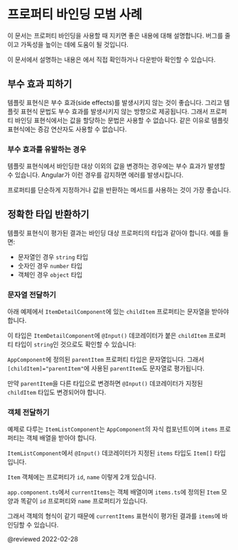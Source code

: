 <!--
# Property binding best practices
-->
# 프로퍼티 바인딩 모범 사례

<!--
By following a few guidelines, you can use property binding in a way that helps you reduce bugs and keep your code readable.

<div class="alert is-helpful">

See the <live-example name="property-binding"></live-example> for a working example containing the code snippets in this guide.

</div>
-->
이 문서는 프로퍼티 바인딩을 사용할 때 지키면 좋은 내용에 대해 설명합니다.
버그를 줄이고 가독성을 높이는 데에 도움이 될 것입니다.

<div class="alert is-helpful">

이 문서에서 설명하는 내용은 <live-example name="property-binding"></live-example>에서 직접 확인하거나 다운받아 확인할 수 있습니다.

</div>


<!--
## Avoid side effects
-->
## 부수 효과 피하기

<!--
Evaluation of a template expression should have no visible side effects.
Use the syntax for template expressions to help avoid side effects.
In general, the correct syntax prevents you from assigning a value to anything in a property binding expression.
The syntax also prevents you from using increment and decrement operators.
-->
템플릿 표현식은 부수 효과(side effects)를 발생시키지 않는 것이 좋습니다.
그리고 템플릿 표현식 문법도 부수 효과를 발생시키지 않는 방향으로 제공됩니다.
그래서 프로퍼티 바인딩 표현식에서는 값을 할당하는 문법은 사용할 수 없습니다.
같은 이유로 템플릿 표현식에는 증감 연산자도 사용할 수 없습니다.


<!--
### An example of producing side effects
-->
### 부수 효과를 유발하는 경우

<!--
If you had an expression that changed the value of something else that you were binding to, that change of value would be a side effect.
Angular might or might not display the changed value.
If Angular does detect the change, it throws an error.

As a best practice, use only properties and methods that return values.
-->
템플릿 표현식에서 바인딩한 대상 이외의 값을 변경하는 경우에는 부수 효과가 발생할 수 있습니다.
Angular가 이런 경우를 감지하면 에러를 발생시킵니다.

프로퍼티를 단순하게 지정하거나 값을 반환하는 메서드를 사용하는 것이 가장 좋습니다.


<!--
## Return the proper type
-->
## 정확한 타입 반환하기

<!--
A template expression should result in the type of value that the target property expects.
For example, return:

*   a `string`, if the target property expects a string
*   a `number`, if it expects a number
*   an `object`, if it expects an object.
-->
템플릿 표현식이 평가된 결과는 바인딩 대상 프로퍼티의 타입과 같아야 합니다.
예를 들면:

*   문자열인 경우 `string` 타입
*   숫자인 경우 `number` 타입
*   객체인 경우 `object` 타입


<!--
### Passing in a string
-->
### 문자열 전달하기

<!--
In the following example, the `childItem` property of the `ItemDetailComponent` expects a string.

<code-example header="src/app/app.component.html" path="property-binding/src/app/app.component.html" region="model-property-binding"></code-example>

Confirm this expectation by looking in the `ItemDetailComponent` where the `@Input()` type is `string`:

<code-example header="src/app/item-detail/item-detail.component.ts (setting the @Input() type)" path="property-binding/src/app/item-detail/item-detail.component.ts" region="input-type"></code-example>

The `parentItem` in `AppComponent` is a string, which means that the expression, `parentItem` within `[childItem]="parentItem"`, evaluates to a string.

<code-example header="src/app/app.component.ts" path="property-binding/src/app/app.component.ts" region="parent-data-type"></code-example>

If `parentItem` were some other type, you would need to specify `childItem`  `@Input()` as that type as well.
-->
아래 예제에서 `ItemDetailComponent`에 있는 `childItem` 프로퍼티는 문자열을 받아야 합니다.

<code-example header="src/app/app.component.html" path="property-binding/src/app/app.component.html" region="model-property-binding"></code-example>

이 타입은 `ItemDetailComponent`에 `@Input()` 데코레이터가 붙은 `childItem` 프로퍼티 타입이 `string`인 것으로도 확인할 수 있습니다:

<code-example header="src/app/item-detail/item-detail.component.ts (setting the @Input() type)" path="property-binding/src/app/item-detail/item-detail.component.ts" region="input-type"></code-example>

`AppComponent`에 정의된 `parentItem` 프로퍼티 타입은 문자열입니다.
그래서 `[childItem]="parentItem"`에 사용된 `parentItem`도 문자열로 평가됩니다.

<code-example header="src/app/app.component.ts" path="property-binding/src/app/app.component.ts" region="parent-data-type"></code-example>

만약 `parentItem`을 다른 타입으로 변경하면 `@Input()` 데코레이터가 지정된 `childItem` 타입도 변경되어야 합니다.


<!--
### Passing in an object
-->
### 객체 전달하기

<!--
In this example, `ItemListComponent` is a child component of `AppComponent` and the `items` property expects an array of objects.

<code-example header="src/app/app.component.html" path="property-binding/src/app/app.component.html" region="pass-object"></code-example>

In the `ItemListComponent` the `@Input()`, `items`, has a type of `Item[]`.

<code-example header="src/app/item-list.component.ts" path="property-binding/src/app/item-list/item-list.component.ts" region="item-input"></code-example>

Notice that `Item` is an object and it has two properties, an `id` and a `name`.

<code-example header="src/app/item.ts" path="property-binding/src/app/item.ts" region="item-class"></code-example>

In `app.component.ts`, `currentItems` is an array of objects in the same shape as the `Item` object in `items.ts`, with an `id` and a `name`.

<code-example header="src/app.component.ts" path="property-binding/src/app/app.component.ts" region="pass-object"></code-example>

By supplying an object in the same shape, you meet the expectations of `items` when Angular evaluates the expression `currentItems`.
-->
예제로 다루는 `ItemListComponent`는 `AppComponent`의 자식 컴포넌트이며 `items` 프로퍼티는 객체 배열을 받아야 합니다.

<code-example header="src/app/app.component.html" path="property-binding/src/app/app.component.html" region="pass-object"></code-example>

`ItemListComponent`에서 `@Input()` 데코레이터가 지정된 `items` 타입도 `Item[]` 타입입니다.

<code-example header="src/app/item-list.component.ts" path="property-binding/src/app/item-list/item-list.component.ts" region="item-input"></code-example>

`Item` 객체에는 프로퍼티가 `id`, `name` 이렇게 2개 있습니다.

<code-example header="src/app/item.ts" path="property-binding/src/app/item.ts" region="item-class"></code-example>

`app.component.ts`에서 `currentItems`는 객체 배열이며 `items.ts`에 정의된 `Item` 모양과 똑같이 `id` 프로퍼티와 `name` 프로퍼티가 있습니다.

<code-example header="src/app.component.ts" path="property-binding/src/app/app.component.ts" region="pass-object"></code-example>

그래서 객체의 형식이 같기 때문에 `currentItems` 표현식이 평가된 결과를 `items`에 바인딩할 수 있습니다.

<!-- links -->

<!-- external links -->

<!-- end links -->

@reviewed 2022-02-28
